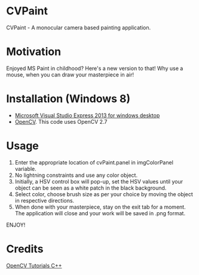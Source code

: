 # CVPaint
CVPaint - A monocular camera based painting application.

# Motivation
Enjoyed MS Paint in childhood? Here's a new version to that! Why use a mouse, when you can draw your masterpiece in air!

# Installation (Windows 8)
* [Microsoft Visual Studio Express 2013 for windows desktop](https://www.microsoft.com/en-in/download/details.aspx?id=44914)
* [OpenCV](http://opencv.org/). This code uses OpenCV 2.7

# Usage
1. Enter the appropriate location of cvPaint.panel in imgColorPanel variable.
2. No lightning constraints and use any color object.
3. Initially, a HSV control box will pop-up, set the HSV values until your object can be seen as a white patch in the black background.
4. Select color, choose brush size as per your choice by moving the object in respective directions.
5. When done with your masterpiece, stay on the exit tab for a moment. The application will close and your work will be saved in .png format.

ENJOY!

# Credits
[OpenCV Tutorials C++](http://opencv-srf.blogspot.in)
